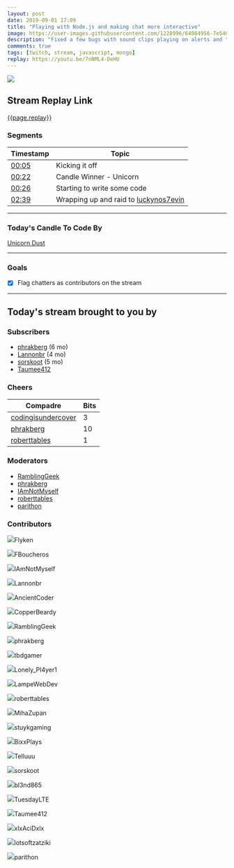 ```yaml
---
layout: post
date: 2019-09-01 17:09
title: "Playing with Node.js and making chat more interactive"
image: https://user-images.githubusercontent.com/1228996/64084956-7e540480-ccf5-11e9-8ec0-72a0d750574a.png
description: "Fixed a few bugs with sound clips playing on alerts and tracking chat in MongoDB"
comments: true
tags: [twitch, stream, javascript, mongo]
replay: https://youtu.be/7nNML4-DeHU
---
```


<img src="{{page.image}}"/>

## Stream Replay Link

[{{page.replay}}]({{page.replay}})

<!--more-->

### Segments

| Timestamp | Topic
| ---       | ---
| [00:05]({{page.replay}}?t=600)      | Kicking it off          |
| [00:22]({{page.replay}}?t=1324.056) | Candle Winner - Unicorn |
| [00:26]({{page.replay}}?t=1615.302) | Starting to write some code |
| [02:39]({{page.replay}}?t=9578.431) | Wrapping up and raid to [luckynos7evin](https://twitch.tv/luckynos7evin) |

---

### Today's Candle To Code By

[Unicorn Dust](https://amzn.to/320cEn1)

---

### Goals

- [x] Flag chatters as contributors on the stream

---

## Today's stream brought to you by

### Subscribers

- [phrakberg](https://twitch.tv/phrakberg) (6 mo)
- [Lannonbr](https://twitch.tv/lannonbr) (4 mo)
- [sorskoot](https://twitch.tv/sorskoot) (5 mo)
- [Taumee412](https://twitch.tv/taumee412)

### Cheers

| Compadre            | Bits        |
| ---                 | ---         |
| [codingisundercover](https://twitch.tv/codingisundercover) | 3 |
| [phrakberg](https://twitch.tv/phrakberg) | 10 |
| [roberttables](https://twitch.tv/roberttables) | 1 |

### Moderators

- [RamblingGeek](https://twitch.tv/ramblinggeek)
- [phrakberg](https://twitch.tv/phrakberg)
- [IAmNotMyself](https://twitch.tv/iamnotmyself)
- [roberttables](https://twitch.tv/roberttables)
- [parithon](https://twitch.tv/parithon)

### Contributors

<p class="user"><img src="https://static-cdn.jtvnw.net/jtv_user_pictures/908fd818-1fbe-4b44-8633-dfc6bec175c9-profile_image-300x300.png"/><span>Flyken</span></p>
<p class="user"><img src="https://static-cdn.jtvnw.net/jtv_user_pictures/3bdd5c96-e43c-4745-b3fc-d969f8f55121-profile_image-300x300.jpeg"/><span>FBoucheros</span></p>
<p class="user"><img src="https://static-cdn.jtvnw.net/jtv_user_pictures/20bd3f0a-ce68-4f5c-a9bf-f61b950be3d2-profile_image-300x300.png"/><span>IAmNotMyself</span></p>
<p class="user"><img src="https://static-cdn.jtvnw.net/jtv_user_pictures/8e4eab31-0a66-4b1a-a0df-ca962e4a9b8e-profile_image-300x300.jpeg"/><span>Lannonbr</span></p>
<p class="user"><img src="https://static-cdn.jtvnw.net/jtv_user_pictures/f5373f0e-4fa8-4d90-8303-12c47001c08f-profile_image-300x300.jpeg"/><span>AncientCoder</span></p>
<p class="user"><img src="https://static-cdn.jtvnw.net/jtv_user_pictures/926c0d6b-bc04-4dba-88a6-915dc6c6bb54-profile_image-300x300.png"/><span>CopperBeardy</span></p>
<p class="user"><img src="https://static-cdn.jtvnw.net/jtv_user_pictures/a390873e-0dff-4ae6-a798-93c1e9516616-profile_image-300x300.png"/><span>RamblingGeek</span></p>
<p class="user"><img src="https://static-cdn.jtvnw.net/jtv_user_pictures/3c435956-3fc3-4ccd-bac5-1c4e1671500b-profile_image-300x300.png"/><span>phrakberg</span></p>
<p class="user"><img src="https://static-cdn.jtvnw.net/jtv_user_pictures/1e60395d-4246-4690-b486-40ebb3c8b00b-profile_image-300x300.png"/><span>tbdgamer</span></p>
<p class="user"><img src="https://static-cdn.jtvnw.net/jtv_user_pictures/ae01250c-087b-4745-8bff-745731ce30da-profile_image-300x300.png"/><span>Lonely_Pl4yer1</span></p>
<p class="user"><img src="https://static-cdn.jtvnw.net/jtv_user_pictures/16707a2a-fcac-48ec-b40d-6d6916162dcc-profile_image-300x300.png"/><span>LampeWebDev</span></p>
<p class="user"><img src="https://static-cdn.jtvnw.net/jtv_user_pictures/6654d342-e3b6-45c4-83fe-32b523bdc7e2-profile_image-300x300.png"/><span>roberttables</span></p>
<p class="user"><img src="https://static-cdn.jtvnw.net/jtv_user_pictures/7b926973-80d1-4ce5-9f1d-9153390a8d9c-profile_image-300x300.png"/><span>MihaZupan</span></p>
<p class="user"><img src="https://static-cdn.jtvnw.net/jtv_user_pictures/9b76630d-fce3-46b9-a230-4fb0b20de988-profile_image-300x300.png"/><span>stuykgaming</span></p>
<p class="user"><img src="https://static-cdn.jtvnw.net/jtv_user_pictures/095ad31c-6075-40b9-ad89-be9a01a0bf58-profile_image-300x300.png"/><span>BixxPlays</span></p>
<p class="user"><img src="https://static-cdn.jtvnw.net/user-default-pictures/bb97f7e6-f11a-4194-9708-52bf5a5125e8-profile_image-300x300.jpg"/><span>Telluuu</span></p>
<p class="user"><img src="https://static-cdn.jtvnw.net/jtv_user_pictures/958a22b1-e9e5-4390-8843-98d9def72a35-profile_image-300x300.png"/><span>sorskoot</span></p>
<p class="user"><img src="https://static-cdn.jtvnw.net/user-default-pictures/bb97f7e6-f11a-4194-9708-52bf5a5125e8-profile_image-300x300.jpg"/><span>bl3nd865</span></p>
<p class="user"><img src="https://static-cdn.jtvnw.net/jtv_user_pictures/tuesdaylte-profile_image-e422319120e08c90-300x300.jpeg"/><span>TuesdayLTE</span></p>
<p class="user"><img src="https://static-cdn.jtvnw.net/user-default-pictures/bb97f7e6-f11a-4194-9708-52bf5a5125e8-profile_image-300x300.jpg"/><span>Taumee412</span></p>
<p class="user"><img src="https://static-cdn.jtvnw.net/jtv_user_pictures/xlxacidxlx-profile_image-c2e051db5e04a5ae-300x300.png"/><span>xlxAciDxlx</span></p>
<p class="user"><img src="https://static-cdn.jtvnw.net/user-default-pictures/b83b1794-7df9-4878-916c-88c2ad2e4f9f-profile_image-300x300.jpg"/><span>lotsoftzatziki</span></p>
<p class="user"><img src="https://static-cdn.jtvnw.net/jtv_user_pictures/abd243dc-3790-4a73-b7b4-1269f89ce083-profile_image-300x300.png"/><span>parithon</span></p>

